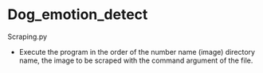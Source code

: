 # Dog_emotion_detect
Scraping.py
- Execute the program in the order of the number name (image) directory name, the image to be scraped with the command argument of the file.


